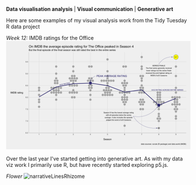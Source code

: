 **Data visualisation analysis** | **Visual communication** | **Generative art**

Here are some examples of my visual analysis work from the Tidy Tuesday R data project

*Week 12:* IMDB ratings for the Office
![officeDotPlot](/officeDotPlot.png)

Over the last year I've started getting into generative art. As with my data viz work I primarily use R, but have recently started exploring p5.js. 

*Flower*
![narrativeLinesRhizome](/narrativeLinesRhizome.png)



